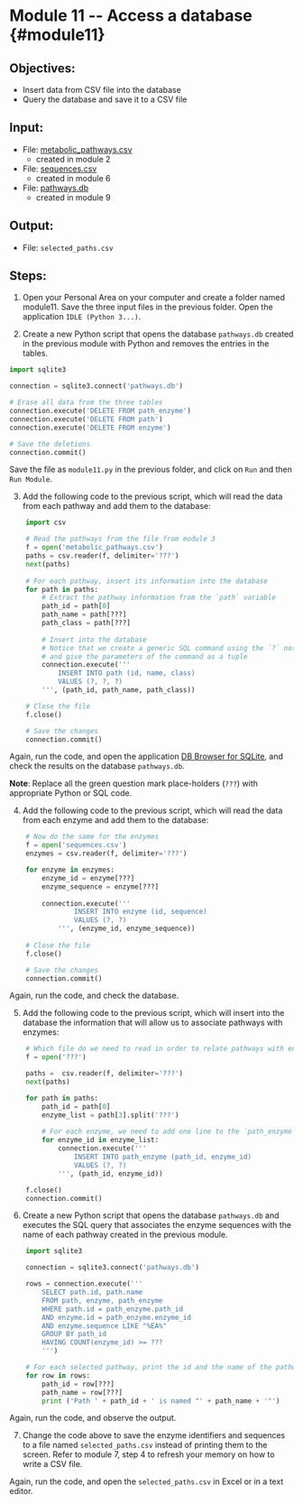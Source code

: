 # Module 11 -- Access a database {#module11}

## Objectives:
- Insert data from CSV file into the database
- Query the database and save it to a CSV file

## Input:
- File: [metabolic_pathways.csv](files/metabolic_pathways.csv)
    - created in module 2
- File: [sequences.csv](files/sequences.csv)
    - created in module 6
- File: [pathways.db](files/pathways.db)
    - created in module 9

## Output:
- File: `selected_paths.csv`

## Steps:

1. Open your Personal Area on your computer and create a folder named module11.
Save the three input files in the previous folder. Open the application `IDLE (Python 3...)`.


2. Create a new Python script that opens the database `pathways.db` created in the previous module with Python and removes the entries in the tables.
```python
import sqlite3

connection = sqlite3.connect('pathways.db')

# Erase all data from the three tables
connection.execute('DELETE FROM path_enzyme')
connection.execute('DELETE FROM path')
connection.execute('DELETE FROM enzyme')

# Save the deletions
connection.commit()
```
Save the file as `module11.py` in the previous folder, and click on `Run` and then `Run Module`.

3. Add the following code to the previous script, which will read the data from each pathway and add them to the database:
```python
	import csv

	# Read the pathways from the file from module 3
	f = open('metabolic_pathways.csv')
	paths = csv.reader(f, delimiter='???')
	next(paths) 
	
	# For each pathway, insert its information into the database
	for path in paths:
		# Extract the pathway information from the `path` variable
		path_id = path[0]
		path_name = path[???]
		path_class = path[???]
		
		# Insert into the database
		# Notice that we create a generic SQL command using the `?` notation
		# and give the parameters of the command as a tuple
		connection.execute('''
			INSERT INTO path (id, name, class)
			VALUES (?, ?, ?)
		''', (path_id, path_name, path_class))

	# Close the file
	f.close()

	# Save the changes
	connection.commit()
```
Again, run the code, and open the application [DB Browser for SQLite](http://sqlitebrowser.org/),
and check the results on the database `pathways.db`. 

**Note**: Replace all the green question mark place-holders (`???`) with appropriate Python or SQL code.


4. Add the following code to the previous script, which will read the data from each enzyme and add them to the database:
```python
	# Now do the same for the enzymes
	f = open('sequences.csv')
	enzymes = csv.reader(f, delimiter='???')

	for enzyme in enzymes:
		enzyme_id = enzyme[???]
		enzyme_sequence = enzyme[???]
		
		connection.execute('''
				INSERT INTO enzyme (id, sequence)
				VALUES (?, ?)
			''', (enzyme_id, enzyme_sequence))
			
	# Close the file
	f.close()

	# Save the changes
	connection.commit()
```
Again, run the code, and check the database.

5. Add the following code to the previous script, which will insert into the database the information that will allow us to associate pathways with enzymes:
```python
	# Which file do we need to read in order to relate pathways with enzymes?
	f = open('???')

	paths =  csv.reader(f, delimiter='???')
	next(paths) 

	for path in paths:
		path_id = path[0]
		enzyme_list = path[3].split('???')
		
		# For each enzyme, we need to add one line to the `path_enzyme` table
		for enzyme_id in enzyme_list:
			connection.execute('''
				INSERT INTO path_enzyme (path_id, enzyme_id)
				VALUES (?, ?)
			''', (path_id, enzyme_id))

	f.close()
	connection.commit()
```

6. Create a new Python script that opens the database `pathways.db` and executes the SQL query that associates the enzyme sequences with the name of each pathway created in the previous module.

```python
	import sqlite3

	connection = sqlite3.connect('pathways.db')

	rows = connection.execute('''
		SELECT path.id, path.name
		FROM path, enzyme, path_enzyme
		WHERE path.id = path_enzyme.path_id
		AND enzyme.id = path_enzyme.enzyme_id
		AND enzyme.sequence LIKE "%EA%"
		GROUP BY path_id
		HAVING COUNT(enzyme_id) >= ???
		''')

	# For each selected pathway, print the id and the name of the pathway
	for row in rows:
		path_id = row[???]
		path_name = row[???]
		print ('Path ' + path_id + ' is named "' + path_name + '"')
```

Again, run the code, and observe the output.

7. Change the code above to save the enzyme identifiers and sequences to a file named `selected_paths.csv` instead of printing them to the screen.
Refer to module 7, step 4 to refresh your memory on how to write a CSV file.

Again, run the code, and open the `selected_paths.csv` in Excel or in a text editor.